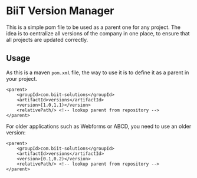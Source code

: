 # BiiT Version Manager

This is a simple pom file to be used as a parent one for any project. The idea is to centralize all versions of the
company in one place, to ensure that all projects are updated correctly.

## Usage

As this is a maven `pom.xml` file, the way to use it is to define it as a parent in your project.

```
<parent>
    <groupId>com.biit-solutions</groupId>
    <artifactId>versions</artifactId>
    <version>[1.0,1.1)</version>
    <relativePath/> <!-- lookup parent from repository -->
</parent>
```

For older applications such as Webforms or ABCD, you need to use an older version:

```
<parent>
    <groupId>com.biit-solutions</groupId>
    <artifactId>versions</artifactId>
    <version>[0.1,0.2)</version>
    <relativePath/> <!-- lookup parent from repository -->
</parent>
```